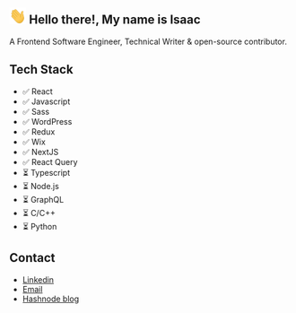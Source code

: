 
<!-- <img src=https://user-images.githubusercontent.com/45382676/148627362-f6378200-9f33-463e-93d2-58d00b510f2d.jpeg height="40%" width="40%"/>
 -->
<!-- <img src=https://user-images.githubusercontent.com/88665819/151888622-f7e5f75b-bb9c-4d80-a853-5ead94996271.jpeg height="40%" width="50%"/>
 -->
 
 


## <img  src="https://raw.githubusercontent.com/ABSphreak/ABSphreak/master/gifs/Hi.gif" width="30px"> Hello there!, My name is Isaac
A Frontend Software Engineer, Technical Writer & open-source contributor. 


## Tech Stack
- ✅ React ️
- ✅ Javascript
- ✅ Sass
- ✅ WordPress
- ✅ Redux
- ✅ Wix  ️
- ✅ NextJS 
- ✅ React Query
- ⏳ Typescript 
- ⏳ Node.js   
- ⏳ GraphQL
- ⏳ C/C++
- ⏳ Python



## Contact
- [Linkedin](https://www.linkedin.com/in/isaacthajunior/)
- [Email](mailto:officialisaacjunior@gmail.com) 
- [Hashnode blog](https://isaac-junior.hashnode.dev/)
